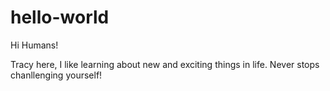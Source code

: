 # hello-world

Hi Humans!

Tracy here, I like learning about new and exciting things in life. Never stops chanllenging yourself!
